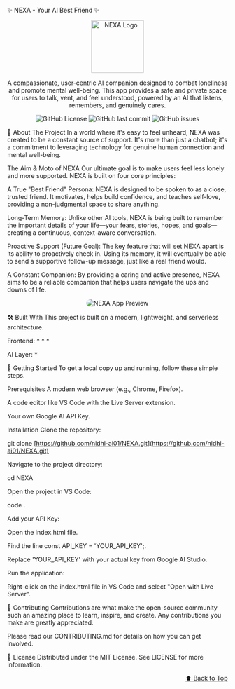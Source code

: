 ✨ NEXA - Your AI Best Friend ✨
<p align="center">
<img src="https://www.google.com/search?q=https://placehold.co/150x150/E2E8F0/4A5568%3Ftext%3DNEXA%26font%3Dinter" alt="NEXA Logo" width="120" />
</p>

<p align="center">
A compassionate, user-centric AI companion designed to combat loneliness and promote mental well-being. This app provides a safe and private space for users to talk, vent, and feel understood, powered by an AI that listens, remembers, and genuinely cares.
</p>

<p align="center">
<img alt="GitHub License" src="https://www.google.com/search?q=https://img.shields.io/github/license/nidhi-ai01/NEXA%3Fstyle%3Dfor-the-badge%26color%3Dblueviolet">
<img alt="GitHub last commit" src="https://www.google.com/search?q=https://img.shields.io/github/last-commit/nidhi-ai01/NEXA%3Fstyle%3Dfor-the-badge%26color%3Dinformational">
<img alt="GitHub issues" src="https://www.google.com/search?q=https://img.shields.io/github/issues/nidhi-ai01/NEXA%3Fstyle%3Dfor-the-badge%26color%3Dorange">
</p>

💖 About The Project
In a world where it's easy to feel unheard, NEXA was created to be a constant source of support. It's more than just a chatbot; it's a commitment to leveraging technology for genuine human connection and mental well-being.

The Aim & Moto of NEXA
Our ultimate goal is to make users feel less lonely and more supported. NEXA is built on four core principles:

A True "Best Friend" Persona: NEXA is designed to be spoken to as a close, trusted friend. It motivates, helps build confidence, and teaches self-love, providing a non-judgmental space to share anything.

Long-Term Memory: Unlike other AI tools, NEXA is being built to remember the important details of your life—your fears, stories, hopes, and goals—creating a continuous, context-aware conversation.

Proactive Support (Future Goal): The key feature that will set NEXA apart is its ability to proactively check in. Using its memory, it will eventually be able to send a supportive follow-up message, just like a real friend would.

A Constant Companion: By providing a caring and active presence, NEXA aims to be a reliable companion that helps users navigate the ups and downs of life.

<p align="center">
<img src="https://www.google.com/search?q=https://placehold.co/800x400/DBEAFE/3B82F6%3Ftext%3DNEXA%2BApp%2BScreenshot" alt="NEXA App Preview" style="border-radius: 10px;"/>
</p>

🛠️ Built With
This project is built on a modern, lightweight, and serverless architecture.

Frontend:
*
*
*

AI Layer:
*

🏁 Getting Started
To get a local copy up and running, follow these simple steps.

Prerequisites
A modern web browser (e.g., Chrome, Firefox).

A code editor like VS Code with the Live Server extension.

Your own Google AI API Key.

Installation
Clone the repository:

git clone [https://github.com/nidhi-ai01/NEXA.git](https://github.com/nidhi-ai01/NEXA.git)

Navigate to the project directory:

cd NEXA

Open the project in VS Code:

code .

Add your API Key:

Open the index.html file.

Find the line const API_KEY = 'YOUR_API_KEY';.

Replace 'YOUR_API_KEY' with your actual key from Google AI Studio.

Run the application:

Right-click on the index.html file in VS Code and select "Open with Live Server".

🤝 Contributing
Contributions are what make the open-source community such an amazing place to learn, inspire, and create. Any contributions you make are greatly appreciated.

Please read our CONTRIBUTING.md for details on how you can get involved.

📄 License
Distributed under the MIT License. See LICENSE for more information.

<p align="right"><a href="#-nexa---your-ai-best-friend-">⬆️ Back to Top</a></p>
